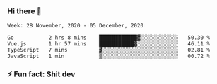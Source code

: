 ### Hi there 👋
<!--START_SECTION:waka-->
```text
Week: 28 November, 2020 - 05 December, 2020

Go           2 hrs 8 mins    ████████████▓░░░░░░░░░░░░   50.30 % 
Vue.js       1 hr 57 mins    ███████████▓░░░░░░░░░░░░░   46.11 % 
TypeScript   7 mins          ▓░░░░░░░░░░░░░░░░░░░░░░░░   02.81 % 
JavaScript   1 min           ▒░░░░░░░░░░░░░░░░░░░░░░░░   00.72 % 
```
<!--END_SECTION:waka-->
<!--
**TG4LAaron/TG4LAaron** is a ✨ _special_ ✨ repository because its `README.md` (this file) appears on your GitHub profile.

Here are some ideas to get you started:

- 🔭 I’m currently working on ...
- 🌱 I’m currently learning ...
- 👯 I’m looking to collaborate on ...
- 🤔 I’m looking for help with ...
- 💬 Ask me about ...
- 📫 How to reach me: ...
- 😄 Pronouns: ...
- ⚡ Fun fact: ...
-->
### ⚡ Fun fact: Shit dev
